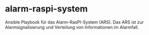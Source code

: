 # alarm-raspi-system
Ansible Playbook für das Alarm-RasPI-System (ARS). Das ARS ist zur Alarmsignalisierung und Verteilung von Informationen im Alarmfall. 
